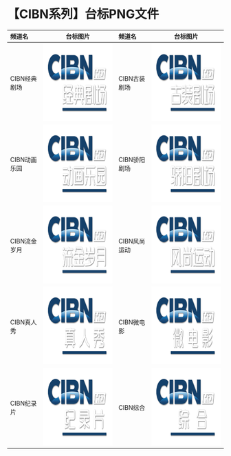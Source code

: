 # 【CIBN系列】台标PNG文件
|频道名|台标图片|频道名|台标图片|
|:---|:---:|:---|:---:|
|CIBN经典剧场|<img src="https://raw.githubusercontent.com/love599/TVLogo/main/logo/CIBN/CIBN经典剧场.png" width="300" height="180">|CIBN古装剧场|<img src="https://raw.githubusercontent.com/love599/TVLogo/main/logo/CIBN/CIBN古装剧场.png" width="300" height="180">|
|CIBN动画乐园|<img src="https://raw.githubusercontent.com/love599/TVLogo/main/logo/CIBN/CIBN动画乐园.png" width="300" height="180">|CIBN骄阳剧场|<img src="https://raw.githubusercontent.com/love599/TVLogo/main/logo/CIBN/CIBN骄阳剧场.png" width="300" height="180">|
|CIBN流金岁月|<img src="https://raw.githubusercontent.com/love599/TVLogo/main/logo/CIBN/CIBN流金岁月.png" width="300" height="180">|CIBN风尚运动|<img src="https://raw.githubusercontent.com/love599/TVLogo/main/logo/CIBN/CIBN风尚运动.png" width="300" height="180">|
|CIBN真人秀|<img src="https://raw.githubusercontent.com/love599/TVLogo/main/logo/CIBN/CIBN真人秀.png" width="300" height="180">|CIBN微电影|<img src="https://raw.githubusercontent.com/love599/TVLogo/main/logo/CIBN/CIBN微电影.png" width="300" height="180">|
|CIBN纪录片|<img src="https://raw.githubusercontent.com/love599/TVLogo/main/logo/CIBN/CIBN纪录片.png" width="300" height="180">|CIBN综合|<img src="https://raw.githubusercontent.com/love599/TVLogo/main/logo/CIBN/CIBN综合.png" width="300" height="180">|
